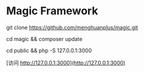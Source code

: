 # Magic Framework


git clone https://github.com/menghuanplus/magic.git


cd magic && composer update


cd public && php -S 127.0.0.1:3000


[访问 http://127.0.0.1:3000](http://127.0.0.1:3000)



